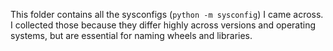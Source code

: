 This folder contains all the sysconfigs (`python -m sysconfig`) I came across. I collected those because they differ highly across versions and operating systems, but are essential for naming wheels and libraries.
